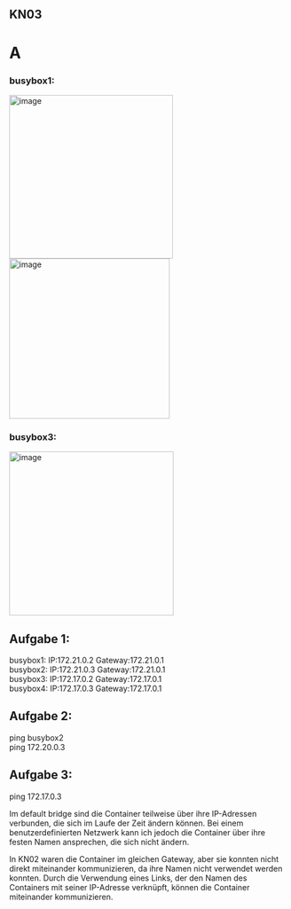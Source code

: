 ## KN03

# A

### busybox1: 

<img width="295" alt="image" src="https://github.com/Noah8820/m347_2024/assets/113603845/95690640-ec6c-4498-9fdc-16668da6a227">
<img width="289" alt="image" src="https://github.com/Noah8820/m347_2024/assets/113603845/a22112f6-800e-4be0-a843-e10fb4cff8b9">

### busybox3:

<img width="296" alt="image" src="https://github.com/Noah8820/m347_2024/assets/113603845/5254c329-1337-4019-9a80-eef52e15c573">

## Aufgabe 1:

busybox1: IP:172.21.0.2 Gateway:172.21.0.1  
busybox2: IP:172.21.0.3 Gateway:172.21.0.1  
busybox3: IP:172.17.0.2 Gateway:172.17.0.1  
busybox4: IP:172.17.0.3 Gateway:172.17.0.1  

## Aufgabe 2:
ping busybox2  
ping 172.20.0.3

## Aufgabe 3:
ping 172.17.0.3


Im default bridge sind die Container teilweise über ihre IP-Adressen verbunden, die sich im Laufe der Zeit ändern können. Bei einem benutzerdefinierten Netzwerk kann ich jedoch die Container über ihre festen Namen ansprechen, die sich nicht ändern.

In KN02 waren die Container im gleichen Gateway, aber sie konnten nicht direkt miteinander kommunizieren, da ihre Namen nicht verwendet werden konnten. Durch die Verwendung eines Links, der den Namen des Containers mit seiner IP-Adresse verknüpft, können die Container miteinander kommunizieren.





